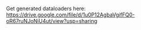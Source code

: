 Get generated dataloaders here: https://drive.google.com/file/d/1u0P12AgbaVgifFQ0-oR67ruNJoNiU4ut/view?usp=sharing